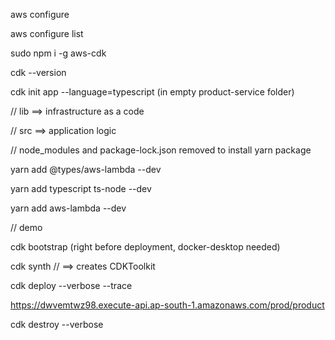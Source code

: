 
aws configure

aws configure list

sudo npm i -g aws-cdk 

cdk --version

cdk init app --language=typescript (in empty product-service folder)

// lib ==> infrastructure as a code

// src ==> application logic 

// node_modules and package-lock.json removed to install yarn package

 
yarn add @types/aws-lambda --dev

yarn add typescript ts-node --dev

yarn add aws-lambda --dev 


// demo 

cdk bootstrap (right before deployment, docker-desktop needed)

cdk synth  // ==> creates CDKToolkit

cdk deploy --verbose --trace

https://dwvemtwz98.execute-api.ap-south-1.amazonaws.com/prod/product

cdk destroy --verbose

